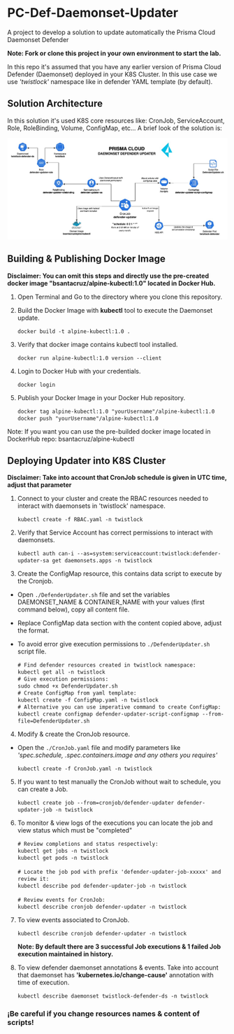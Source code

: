 # PC-Def-Daemonset-Updater

A project to develop a solution to update automatically the Prisma Cloud Daemonset Defender

**Note: Fork or clone this project in your own environment to start the lab.**

In this repo it's assumed that you have any earlier version of Prisma Cloud Defender (Daemonset) deployed in your K8S Cluster. In this use case we use _'twistlock'_ namespace like in defender YAML template (by default).

## Solution Architecture

In this solution it's used K8S core resources like: CronJob, ServiceAccount, Role, RoleBinding, Volume, ConfigMap, etc... A brief look of the solution is:

![DefenderUpdater Diagram](./images/Solution'sDiagram.jpg)

## Building & Publishing Docker Image

**Disclaimer: You can omit this steps and directly use the pre-created docker image "bsantacruz/alpine-kubectl:1.0" located in Docker Hub.**

1. Open Terminal and Go to the directory where you clone this repository.

2. Build the Docker Image with **kubectl** tool to execute the Daemonset update.

   ```
   docker build -t alpine-kubectl:1.0 .
   ```

3. Verify that docker image contains kubectl tool installed.

   ```
   docker run alpine-kubectl:1.0 version --client
   ```

4. Login to Docker Hub with your credentials.

   ```
   docker login
   ```

5. Publish your Docker Image in your Docker Hub repository.

   ```
   docker tag alpine-kubectl:1.0 "yourUsername"/alpine-kubectl:1.0
   docker push "yourUsername"/alpine-kubectl:1.0
   ```

Note: If you want you can use the pre-builded docker image located in DockerHub repo: bsantacruz/alpine-kubectl

## Deploying Updater into K8S Cluster

**Disclaimer: Take into account that CronJob schedule is given in UTC time, adjust that parameter**

1. Connect to your cluster and create the RBAC resources needed to interact with daemonsets in 'twistlock' namespace.

   ```
   kubectl create -f RBAC.yaml -n twistlock
   ```

2. Verify that Service Account has correct permissions to interact with daemonsets.

   ```
   kubectl auth can-i --as=system:serviceaccount:twistlock:defender-updater-sa get daemonsets.apps -n twistlock
   ```

3. Create the ConfigMap resource, this contains data script to execute by the Cronjob.

- Open `./DefenderUpdater.sh` file and set the variables DAEMONSET_NAME & CONTAINER_NAME with your values (first command below), copy all content file.
- Replace ConfigMap data section with the content copied above, adjust the format.
- To avoid error give execution permissions to `./DefenderUpdater.sh` script file.

  ```
  # Find defender resources created in twistlock namespace:
  kubectl get all -n twistlock
  # Give execution permissions:
  sudo chmod +x DefenderUpdater.sh
  # Create ConfigMap from yaml template:
  kubectl create -f ConfigMap.yaml -n twistlock
  # Alternative you can use imperative command to create ConfigMap:
  kubectl create configmap defender-updater-script-configmap --from-file=DefenderUpdater.sh
  ```

4. Modify & create the CronJob resource.

- Open the `./CronJob.yaml` file and modify parameters like _'spec.schedule, .spec.containers.image and any others you requires'_

  ```
  kubectl create -f CronJob.yaml -n twistlock
  ```

5. If you want to test manually the CronJob without wait to schedule, you can create a Job.

   ```
   kubectl create job --from=cronjob/defender-updater defender-updater-job -n twistlock
   ```

6. To monitor & view logs of the executions you can locate the job and view status which must be "completed"

   ```
   # Review completions and status respectively:
   kubectl get jobs -n twistlock
   kubectl get pods -n twistlock

   # Locate the job pod with prefix 'defender-updater-job-xxxxx' and review it:
   kubectl describe pod defender-updater-job -n twistlock

   # Review events for CronJob:
   kubectl describe cronjob defender-updater -n twistlock
   ```

7. To view events associated to CronJob.

   ```
   kubectl describe cronjob defender-updater -n twistlock
   ```

   **Note: By default there are 3 successful Job executions & 1 failed Job execution maintained in history.**

8. To view defender daemonset annotations & events. Take into account that daemonset has **'kubernetes.io/change-cause'** annotation with time of execution.

   ```
   kubectl describe daemonset twistlock-defender-ds -n twistlock
   ```

### ¡Be careful if you change resources names & content of scripts!

